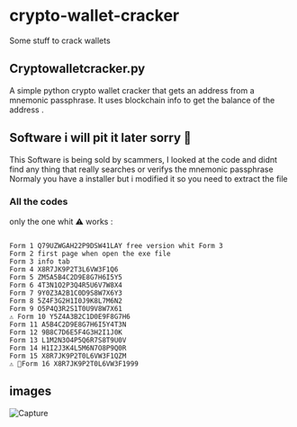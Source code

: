 # crypto-wallet-cracker
Some stuff to crack wallets 

## Cryptowalletcracker.py 
A simple python crypto wallet cracker that gets an address from a mnemonic passphrase.
It uses blockchain info to get the balance of the address .

## Software i will pit it later sorry 🥺
This Software is being sold by scammers, I looked at the code and didnt find any thing that really searches or verifys the mnemonic passphrase
Normaly you have a installer but i modified it so you need to extract the file
### All the codes
only the one whit ⚠️ works :
```

Form 1 Q79UZWGAH22P9DSW41LAY free version whit Form 3
Form 2 first page when open the exe file
Form 3 info tab
Form 4 X8R7JK9P2T3L6VW3F1Q6
Form 5 ZM5A5B4C2D9E8G7H6I5Y5
Form 6 4T3N1O2P3Q4R5U6V7W8X4
Form 7 9Y0Z3A2B1C0D9S8W7X6Y3
Form 8 5Z4F3G2H1I0J9K8L7M6N2
Form 9 O5P4Q3R2S1T0U9V8W7X61
⚠️ Form 10 Y5Z4A3B2C1D0E9F8G7H6
Form 11 A5B4C2D9E8G7H6I5Y4T3N
Form 12 9B8C7D6E5F4G3H2I1J0K
Form 13 L1M2N3O4P5Q6R7S8T9U0V
Form 14 H1I2J3K4L5M6N7O8P9Q0R
Form 15 X8R7JK9P2T0L6VW3F1QZM
⚠️ 🚧Form 16 X8R7JK9P2T0L6VW3F1999
```







## images 
![Capture](https://github.com/qzenlebg/crypto-wallet-cracker/assets/113550263/593f79fd-108f-45ab-828a-f890a60f6db2 "this is the hacked version")
